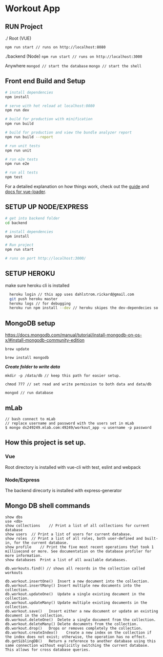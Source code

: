 # Workout App

## RUN Project

./ Root (VUE)

``npm run start // runs on http://localhost:8080``

./backend (Node)
``npm run start // runs on http://localhost:3000``

Anywhere
``mongod // start the database``
``mongo // start the shell	``

## Front end Build and Setup

``` bash
# install dependencies
npm install

# serve with hot reload at localhost:8080
npm run dev

# build for production with minification
npm run build

# build for production and view the bundle analyzer report
npm run build --report

# run unit tests
npm run unit

# run e2e tests
npm run e2e

# run all tests
npm test
```

For a detailed explanation on how things work, check out the [guide](http://vuejs-templates.github.io/webpack/) and [docs for vue-loader](http://vuejs.github.io/vue-loader).



## SETUP UP NODE/EXPRESS

``` bash
# get into backend folder
cd backend

# install dependencies
npm install

# Run project
npm run start

# runs on port http://localhost:3000/
```

## SETUP HEROKU

make sure heroku cli is installed

``` bash
  heroku login // this app uses dahlstrom.rickard@gmail.com
  git push heroku master
  heroku logs // for debugging
  heroku run npm install --dev // heroku skipes the dev-dependecies so this whas helpful
```

## MongoDB setup

https://docs.mongodb.com/manual/tutorial/install-mongodb-on-os-x/#install-mongodb-community-edition

``brew update``

``brew install mongodb``

***Create folder to write data***

``mkdir -p /data/db // keep this path for easier setup. ``

``chmod 777 // set read and write permission to both data and data/db``

``mongod // run database``

## mLab

```
// bash connect to mLab
// replace username and password with the users set in mLab
$ mongo ds249249.mlab.com:49249/workout_app -u username -p password

```

## How this project is set up.

### Vue

Root directory is installed with vue-cli with test, eslint and webpack

### Node/Express

The backend direcorty is installed with express-generator



## Mongo DB shell commands
```
show dbs
use <db>
show collections	// Print a list of all collections for current database
show users	// Print a list of users for current database.
show roles	// Print a list of all roles, both user-defined and built-in, for the current database.
show profile	// Print the five most recent operations that took 1 millisecond or more. See documentation on the database profiler for more information.
show databases	Print a list of all available databases.

db.workouts.find() // shows all records in the collection called workouts

db.workout.insertOne()	Insert a new document into the collection.
db.workout.insertMany()	Insert multiple new documents into the collection.
db.workout.updateOne()	Update a single existing document in the collection.
db.workout.updateMany()	Update multiple existing documents in the collection.
db.workout.save()	Insert either a new document or update an existing document in the collection.
db.workout.deleteOne()	Delete a single document from the collection.
db.workout.deleteMany()	Delete documents from the collection.
db.workout.drop()	Drops or removes completely the collection.
db.workout.createIndex()	Create a new index on the collection if the index does not exist; otherwise, the operation has no effect.
db.getSiblingDB()	Return a reference to another database using this same connection without explicitly switching the current database. This allows for cross database queries.
```